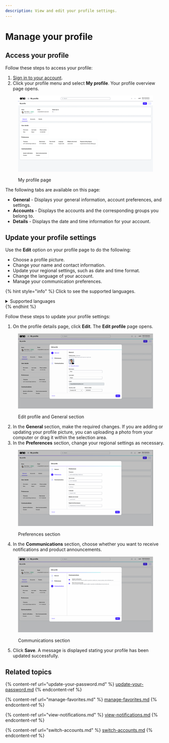 ```yaml
---
description: View and edit your profile settings.
---
```


# Manage your profile

## Access your profile <a href="#access-your-profile" id="access-your-profile"></a>

Follow these steps to access your profile:

1. [Sign in to your account](https://docs.client.softwareone.com/docs-v2/d04yor4OXausqmezLP92/marketplace-platform/sign-in-to-your-account).
2. Click your profile menu and select **My profile**. Your profile overview page opens.

<figure><img src="../../.gitbook/assets/image (308).png" alt=""><figcaption><p>My profile page</p></figcaption></figure>

The following tabs are available on this page:

* **General** - Displays your general information, account preferences, and settings.
* **Accounts** - Displays the accounts and the corresponding groups you belong to.
* **Details** - Displays the date and time information for your account.

## Update your profile settings <a href="#update-your-profile-settings" id="update-your-profile-settings"></a>

Use the **Edit** option on your profile page to do the following:

* Choose a profile picture.
* Change your name and contact information.
* Update your regional settings, such as date and time format.
* Change the language of your account.
* Manage your communication preferences.

{% hint style="info" %}
Click to see the supported languages.

<details>

<summary>Supported languages</summary>

* Chinese (Simplified)
* Chinese (Traditional)
* Czech
* Dutch
* English (UK)
* English (US)
* Finnish
* French
* German
* Hungarian
* Italian
* Japanese
* Korean
* Norwegian
* Portuguese
* Polish
* Russian
* Spanish
* Swedish

</details>
{% endhint %}

Follow these steps to update your profile settings:

1. On the profile details page, click **Edit**. The **Edit profile** page opens.

<figure><img src="../../.gitbook/assets/image (309).png" alt=""><figcaption><p>Edit profile and General section</p></figcaption></figure>

2. In the **General** section, make the required changes. If you are adding or updating your profile picture, you can uploading a photo from your computer or drag it within the selection area.&#x20;
3. In the **Preferences** section, change your regional settings as necessary.&#x20;

<figure><img src="../../.gitbook/assets/image (310).png" alt=""><figcaption><p>Preferences section</p></figcaption></figure>

4. In the **Communications** section, choose whether you want to receive notifications and product announcements.

<figure><img src="../../.gitbook/assets/image (311).png" alt=""><figcaption><p>Communications section</p></figcaption></figure>

5. Click **Save**. A message is displayed stating your profile has been updated successfully.

## Related topics

{% content-ref url="update-your-password.md" %}
[update-your-password.md](update-your-password.md)
{% endcontent-ref %}

{% content-ref url="manage-favorites.md" %}
[manage-favorites.md](manage-favorites.md)
{% endcontent-ref %}

{% content-ref url="view-notifications.md" %}
[view-notifications.md](view-notifications.md)
{% endcontent-ref %}

{% content-ref url="switch-accounts.md" %}
[switch-accounts.md](switch-accounts.md)
{% endcontent-ref %}
